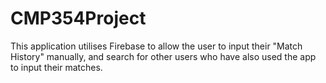 # CMP354Project
This application utilises Firebase to allow the user to input their "Match History" manually, and search for other users who have also used the app to input their matches.

